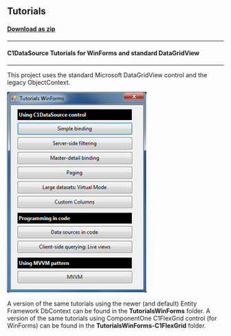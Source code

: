 ## Tutorials
#### [Download as zip](https://grapecity.github.io/DownGit/#/home?url=https://github.com/GrapeCity/ComponentOne-WinForms-Samples/tree/master/NetFramework\DataSource\CS\TutorialsWinForms-ObjectContext)
____
#### C1DataSource Tutorials for WinForms and standard DataGridView
____
This project uses the standard Microsoft DataGridView control and the legacy ObjectContext.

![screenshot](screenshot.png)

A version of the same tutorials using the newer (and default) Entity Framework DbContext can be found in the **TutorialsWinForms** folder.
A version of the same tutorials using ComponentOne C1FlexGrid control (for WinForms) can be found in the **TutorialsWinForms-C1FlexGrid** folder.
